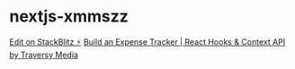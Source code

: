 # nextjs-xmmszz

[Edit on StackBlitz ⚡️](https://stackblitz.com/edit/nextjs-xmmszz)
[Build an Expense Tracker | React Hooks & Context API by Traversy Media](https://www.youtube.com/watch?v=XuFDcZABiDQ&list=PLb0ENDTKBLSUnU4SwonpI1Q94yPlNFkD_&index=6)
